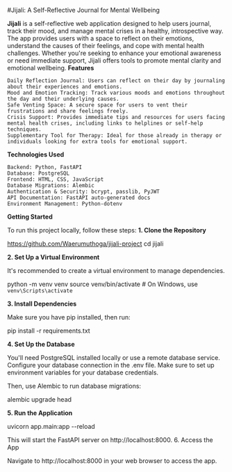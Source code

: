 #Jijali: A Self-Reflective Journal for Mental Wellbeing

**Jijali** is a self-reflective web application designed to help users journal, track their mood, and manage mental crises in a healthy, introspective way. The app provides users with a space to reflect on their emotions, understand the causes of their feelings, and cope with mental health challenges. Whether you're seeking to enhance your emotional awareness or need immediate support, Jijali offers tools to promote mental clarity and emotional wellbeing.
**Features**

    Daily Reflection Journal: Users can reflect on their day by journaling about their experiences and emotions.
    Mood and Emotion Tracking: Track various moods and emotions throughout the day and their underlying causes.
    Safe Venting Space: A secure space for users to vent their frustrations and share feelings freely.
    Crisis Support: Provides immediate tips and resources for users facing mental health crises, including links to helplines or self-help techniques.
    Supplementary Tool for Therapy: Ideal for those already in therapy or individuals looking for extra tools for emotional support.

**Technologies Used**

    Backend: Python, FastAPI
    Database: PostgreSQL
    Frontend: HTML, CSS, JavaScript
    Database Migrations: Alembic
    Authentication & Security: bcrypt, passlib, PyJWT
    API Documentation: FastAPI auto-generated docs
    Environment Management: Python-dotenv

**Getting Started**

To run this project locally, follow these steps:
**1. Clone the Repository**

https://github.com/Waerumuthoga/jijali-project
cd jijali

**2. Set Up a Virtual Environment**

It's recommended to create a virtual environment to manage dependencies.

python -m venv venv
source venv/bin/activate  # On Windows, use `venv\Scripts\activate`

**3. Install Dependencies**

Make sure you have pip installed, then run:

pip install -r requirements.txt

**4. Set Up the Database**

You'll need PostgreSQL installed locally or use a remote database service. Configure your database connection in the .env file. Make sure to set up environment variables for your database credentials.

Then, use Alembic to run database migrations:

alembic upgrade head

**5. Run the Application**

uvicorn app.main:app --reload

This will start the FastAPI server on http://localhost:8000.
6. Access the App

Navigate to http://localhost:8000 in your web browser to access the app.
